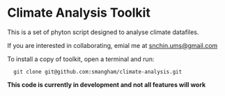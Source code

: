 # Climate Analysis Toolkit

This is a set of phyton script designed to analyse climate datafiles.


If you are interested in collaborating, emial me at snchin.ums@gmail.com

To install a copy of toolkit, open a terminal and run:

      git clone git@github.com:smangham/climate-analysis.git


**This code is currently in development and not all features will work**
